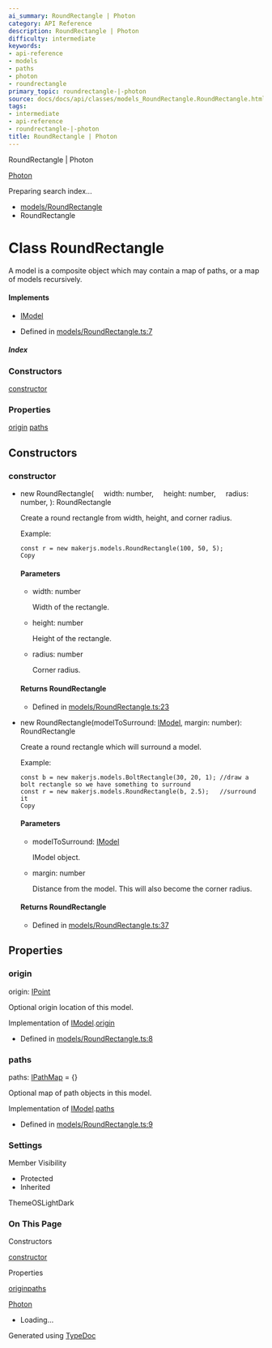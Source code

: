 ```yaml
---
ai_summary: RoundRectangle | Photon
category: API Reference
description: RoundRectangle | Photon
difficulty: intermediate
keywords:
- api-reference
- models
- paths
- photon
- roundrectangle
primary_topic: roundrectangle-|-photon
source: docs/docs/api/classes/models_RoundRectangle.RoundRectangle.html
tags:
- intermediate
- api-reference
- roundrectangle-|-photon
title: RoundRectangle | Photon
---
```

RoundRectangle | Photon

[Photon](../index.md)




Preparing search index...

* [models/RoundRectangle](../modules/models_RoundRectangle.md)
* RoundRectangle

# Class RoundRectangle

A model is a composite object which may contain a map of paths, or a map of models recursively.

#### Implements

* [IModel](../interfaces/core_schema.IModel.md)

* Defined in [models/RoundRectangle.ts:7](https://github.com/mwhite454/photon/blob/main/packages/photon/src/models/RoundRectangle.ts#L7)

##### Index

### Constructors

[constructor](#constructor)

### Properties

[origin](#origin)
[paths](#paths)

## Constructors

### constructor

* new RoundRectangle(
      width: number,
      height: number,
      radius: number,
  ): RoundRectangle

  Create a round rectangle from width, height, and corner radius.

  Example:

  ```
  const r = new makerjs.models.RoundRectangle(100, 50, 5);
  Copy
  ```

  #### Parameters

  + width: number

    Width of the rectangle.
  + height: number

    Height of the rectangle.
  + radius: number

    Corner radius.

  #### Returns RoundRectangle

  + Defined in [models/RoundRectangle.ts:23](https://github.com/mwhite454/photon/blob/main/packages/photon/src/models/RoundRectangle.ts#L23)
* new RoundRectangle(modelToSurround: [IModel](../interfaces/core_schema.IModel.md), margin: number): RoundRectangle

  Create a round rectangle which will surround a model.

  Example:

  ```
  const b = new makerjs.models.BoltRectangle(30, 20, 1); //draw a bolt rectangle so we have something to surround
  const r = new makerjs.models.RoundRectangle(b, 2.5);   //surround it
  Copy
  ```

  #### Parameters

  + modelToSurround: [IModel](../interfaces/core_schema.IModel.md)

    IModel object.
  + margin: number

    Distance from the model. This will also become the corner radius.

  #### Returns RoundRectangle

  + Defined in [models/RoundRectangle.ts:37](https://github.com/mwhite454/photon/blob/main/packages/photon/src/models/RoundRectangle.ts#L37)

## Properties

### origin

origin: [IPoint](../interfaces/core_schema.IPoint.md)

Optional origin location of this model.

Implementation of [IModel](../interfaces/core_schema.IModel.md).[origin](../interfaces/core_schema.IModel.md#origin)

* Defined in [models/RoundRectangle.ts:8](https://github.com/mwhite454/photon/blob/main/packages/photon/src/models/RoundRectangle.ts#L8)

### paths

paths: [IPathMap](../interfaces/core_schema.IPathMap.md) = {}

Optional map of path objects in this model.

Implementation of [IModel](../interfaces/core_schema.IModel.md).[paths](../interfaces/core_schema.IModel.md#paths)

* Defined in [models/RoundRectangle.ts:9](https://github.com/mwhite454/photon/blob/main/packages/photon/src/models/RoundRectangle.ts#L9)

### Settings

Member Visibility

* Protected
* Inherited

ThemeOSLightDark

### On This Page

Constructors

[constructor](#constructor)

Properties

[origin](#origin)[paths](#paths)

[Photon](../index.md)

* Loading...

Generated using [TypeDoc](https://typedoc.org/)
